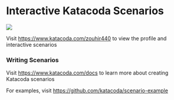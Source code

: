 # Interactive Katacoda Scenarios

[![](http://shields.katacoda.com/katacoda/zouhir440/count.svg)](https://www.katacoda.com/zouhir440 "Get your profile on Katacoda.com")

Visit https://www.katacoda.com/zouhir440 to view the profile and interactive scenarios

### Writing Scenarios
Visit https://www.katacoda.com/docs to learn more about creating Katacoda scenarios

For examples, visit https://github.com/katacoda/scenario-example
